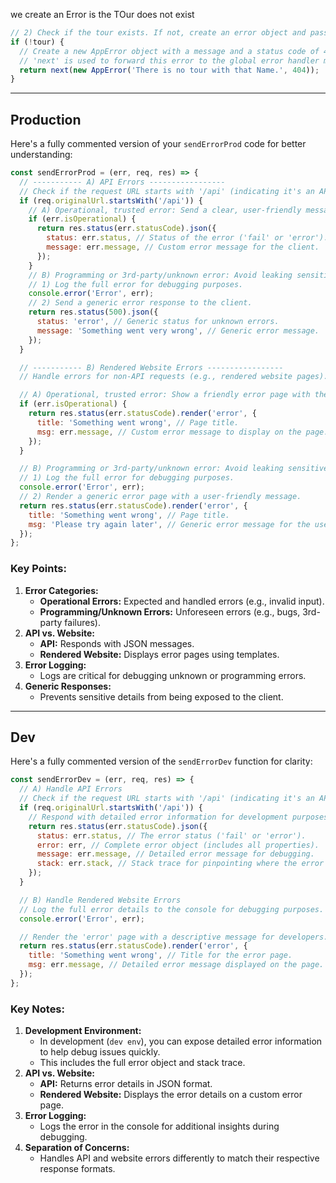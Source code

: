 we create an Error is the TOur does not exist

```jsx
// 2) Check if the tour exists. If not, create an error object and pass it to the global error handler.
if (!tour) {
  // Create a new AppError object with a message and a status code of 404 (Not Found).
  // 'next' is used to forward this error to the global error handler middleware.
  return next(new AppError('There is no tour with that Name.', 404));
}
```

---

## Production

Here's a fully commented version of your `sendErrorProd` code for better understanding:

```jsx
const sendErrorProd = (err, req, res) => {
  // ----------- A) API Errors -----------------
  // Check if the request URL starts with '/api' (indicating it's an API request).
  if (req.originalUrl.startsWith('/api')) {
    // A) Operational, trusted error: Send a clear, user-friendly message to the client.
    if (err.isOperational) {
      return res.status(err.statusCode).json({
        status: err.status, // Status of the error ('fail' or 'error').
        message: err.message, // Custom error message for the client.
      });
    }
    // B) Programming or 3rd-party/unknown error: Avoid leaking sensitive details to the client.
    // 1) Log the full error for debugging purposes.
    console.error('Error', err);
    // 2) Send a generic error response to the client.
    return res.status(500).json({
      status: 'error', // Generic status for unknown errors.
      message: 'Something went very wrong', // Generic error message.
    });
  }

  // ----------- B) Rendered Website Errors -----------------
  // Handle errors for non-API requests (e.g., rendered website pages).

  // A) Operational, trusted error: Show a friendly error page with the error message.
  if (err.isOperational) {
    return res.status(err.statusCode).render('error', {
      title: 'Something went wrong', // Page title.
      msg: err.message, // Custom error message to display on the page.
    });
  }

  // B) Programming or 3rd-party/unknown error: Avoid leaking sensitive details.
  // 1) Log the full error for debugging purposes.
  console.error('Error', err);
  // 2) Render a generic error page with a user-friendly message.
  return res.status(err.statusCode).render('error', {
    title: 'Something went wrong', // Page title.
    msg: 'Please try again later', // Generic error message for the user.
  });
};
```

### Key Points:

1. **Error Categories:**
   - **Operational Errors:** Expected and handled errors (e.g., invalid input).
   - **Programming/Unknown Errors:** Unforeseen errors (e.g., bugs, 3rd-party failures).
2. **API vs. Website:**
   - **API:** Responds with JSON messages.
   - **Rendered Website:** Displays error pages using templates.
3. **Error Logging:**
   - Logs are critical for debugging unknown or programming errors.
4. **Generic Responses:**
   - Prevents sensitive details from being exposed to the client.

---

## Dev

Here's a fully commented version of the `sendErrorDev` function for clarity:

```jsx
const sendErrorDev = (err, req, res) => {
  // A) Handle API Errors
  // Check if the request URL starts with '/api' (indicating it's an API request).
  if (req.originalUrl.startsWith('/api')) {
    // Respond with detailed error information for development purposes.
    return res.status(err.statusCode).json({
      status: err.status, // The error status ('fail' or 'error').
      error: err, // Complete error object (includes all properties).
      message: err.message, // Detailed error message for debugging.
      stack: err.stack, // Stack trace for pinpointing where the error occurred.
    });
  }

  // B) Handle Rendered Website Errors
  // Log the full error details to the console for debugging purposes.
  console.error('Error', err);

  // Render the 'error' page with a descriptive message for developers.
  return res.status(err.statusCode).render('error', {
    title: 'Something went wrong', // Title for the error page.
    msg: err.message, // Detailed error message displayed on the page.
  });
};
```

### Key Notes:

1. **Development Environment:**
   - In development (`dev env`), you can expose detailed error information to help debug issues quickly.
   - This includes the full error object and stack trace.
2. **API vs. Website:**
   - **API:** Returns error details in JSON format.
   - **Rendered Website:** Displays the error details on a custom error page.
3. **Error Logging:**
   - Logs the error in the console for additional insights during debugging.
4. **Separation of Concerns:**
   - Handles API and website errors differently to match their respective response formats.
